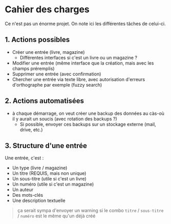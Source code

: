 # Cahier des charges

Ce n'est pas un énorme projet. On note ici 
les différentes tâches de celui-ci.

## 1. Actions possibles

- Créer une entrée (livre, magazine)
  - Différentes interfaces si c'est un livre ou un magazine ?
- Modifier une entrée (même interface que la création, mais avec les champs préremplis)
- Supprimer une entrée (avec confirmation)
- Chercher une entrée via texte libre, avec autorisation d'erreurs d'orthographe par exemple (fuzzy search)

## 2. Actions automatisées

- à chaque démarrage, on veut créer une backup des données
au càs-où il y aurait un soucis (avec rotation des backups ?)
  - Si possible, envoyer ces backups sur un stockage externe (mail, drive, etc.)

## 3. Structure d'une entrée

Une entrée, c'est :
- Un type (livre / magazine)
- Un titre (REQUIS, mais non unique)
- Un sous-titre (utile si c'est un livre)
- Un numéro (utile si c'est un magazine)
- Un auteur
- Des mots-clés
- Une description textuelle

> ça serait sympa d'envoyer un warning si le combo
> `titre` / `sous-titre` / `numéro` est le même qu'un déjà créé
